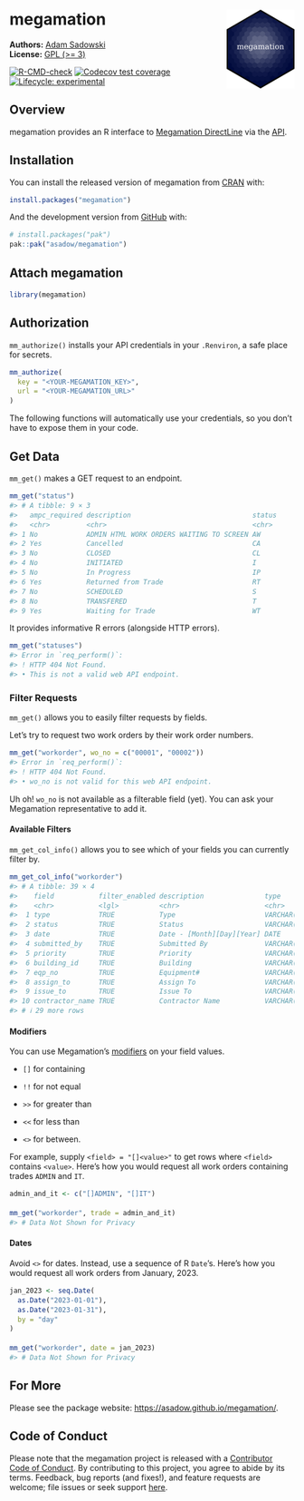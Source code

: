 
# megamation <a href="https://asadow.github.io/megamation/"><img src="man/figures/logo.png" alt="megamation website" align="right" height="139"/></a>

**Authors:** [Adam Sadowski](https://adams.quarto.pub/w/)<br/>
**License:** [GPL (\>= 3)](https://www.gnu.org/licenses/licenses.html)

<!-- badges: start -->

[![R-CMD-check](https://github.com/asadow/megamation/actions/workflows/R-CMD-check.yaml/badge.svg)](https://github.com/asadow/megamation/actions/workflows/R-CMD-check.yaml)
[![Codecov test
coverage](https://codecov.io/gh/asadow/megamation/branch/master/graph/badge.svg)](https://app.codecov.io/gh/asadow/megamation?branch=master)
[![Lifecycle:
experimental](https://img.shields.io/badge/lifecycle-experimental-orange.svg)](https://lifecycle.r-lib.org/articles/stages.html#experimental)
<!-- badges: end -->

## Overview

megamation provides an R interface to [Megamation
DirectLine](https://megamation.com/) via the
[API](https://apidocs.megamation.com/).

## Installation

You can install the released version of megamation from
[CRAN](https://cran.r-project.org/) with:

``` r
install.packages("megamation")
```

And the development version from [GitHub](https://github.com/) with:

``` r
# install.packages("pak")
pak::pak("asadow/megamation")
```

## Attach megamation

``` r
library(megamation)
```

## Authorization

`mm_authorize()` installs your API credentials in your `.Renviron`, a
safe place for secrets.

``` r
mm_authorize(
  key = "<YOUR-MEGAMATION_KEY>",
  url = "<YOUR-MEGAMATION_URL>"
)
```

The following functions will automatically use your credentials, so you
don’t have to expose them in your code.

## Get Data

`mm_get()` makes a GET request to an endpoint.

``` r
mm_get("status")
#> # A tibble: 9 × 3
#>   ampc_required description                              status
#>   <chr>         <chr>                                    <chr> 
#> 1 No            ADMIN HTML WORK ORDERS WAITING TO SCREEN AW    
#> 2 Yes           Cancelled                                CA    
#> 3 No            CLOSED                                   CL    
#> 4 No            INITIATED                                I     
#> 5 No            In Progress                              IP    
#> 6 Yes           Returned from Trade                      RT    
#> 7 No            SCHEDULED                                S     
#> 8 No            TRANSFERED                               T     
#> 9 Yes           Waiting for Trade                        WT
```

It provides informative R errors (alongside HTTP errors).

``` r
mm_get("statuses")
#> Error in `req_perform()`:
#> ! HTTP 404 Not Found.
#> • This is not a valid web API endpoint.
```

### Filter Requests

`mm_get()` allows you to easily filter requests by fields.

Let’s try to request two work orders by their work order numbers.

``` r
mm_get("workorder", wo_no = c("00001", "00002"))
#> Error in `req_perform()`:
#> ! HTTP 404 Not Found.
#> • wo_no is not valid for this web API endpoint.
```

Uh oh! `wo_no` is not available as a filterable field (yet). You can ask
your Megamation representative to add it.

#### Available Filters

`mm_get_col_info()` allows you to see which of your fields you can
currently filter by.

``` r
mm_get_col_info("workorder")
#> # A tibble: 39 × 4
#>    field           filter_enabled description               type          
#>    <chr>           <lgl>          <chr>                     <chr>         
#>  1 type            TRUE           Type                      VARCHAR(65531)
#>  2 status          TRUE           Status                    VARCHAR(65531)
#>  3 date            TRUE           Date - [Month][Day][Year] DATE          
#>  4 submitted_by    TRUE           Submitted By              VARCHAR(65531)
#>  5 priority        TRUE           Priority                  VARCHAR(65531)
#>  6 building_id     TRUE           Building                  VARCHAR(65531)
#>  7 eqp_no          TRUE           Equipment#                VARCHAR(65531)
#>  8 assign_to       TRUE           Assign To                 VARCHAR(65531)
#>  9 issue_to        TRUE           Issue To                  VARCHAR(65531)
#> 10 contractor_name TRUE           Contractor Name           VARCHAR(255)  
#> # ℹ 29 more rows
```

#### Modifiers

You can use Megamation’s [modifiers](https://apidocs.megamation.com/) on
your field values.

- `[]` for containing

- `!!` for not equal

- `>>` for greater than

- `<<` for less than

- `<>` for between.

For example, supply `<field> = "[]<value>"` to get rows where `<field>`
contains `<value>`. Here’s how you would request all work orders
containing trades `ADMIN` and `IT`.

``` r
admin_and_it <- c("[]ADMIN", "[]IT")

mm_get("workorder", trade = admin_and_it)
#> # Data Not Shown for Privacy
```

#### Dates

Avoid `<>` for dates. Instead, use a sequence of R `Date`’s. Here’s how
you would request all work orders from January, 2023.

``` r
jan_2023 <- seq.Date(
  as.Date("2023-01-01"),
  as.Date("2023-01-31"),
  by = "day"
)

mm_get("workorder", date = jan_2023)
#> # Data Not Shown for Privacy
```

## For More

Please see the package website: <https://asadow.github.io/megamation/>.

## Code of Conduct

Please note that the megamation project is released with a [Contributor
Code of
Conduct](https://asadow.github.io/megamation/CODE_OF_CONDUCT.html). By
contributing to this project, you agree to abide by its terms. Feedback,
bug reports (and fixes!), and feature requests are welcome; file issues
or seek support [here](https://github.com/asadow/megamation/issues).
